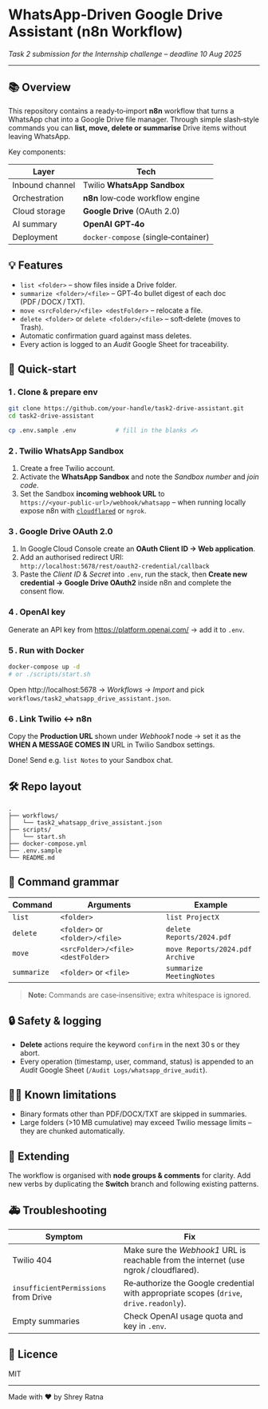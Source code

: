 
# WhatsApp‑Driven Google Drive Assistant (n8n Workflow)

*Task 2 submission for the Internship challenge – deadline 10 Aug 2025*

---

## 📚 Overview
This repository contains a ready‑to‑import **n8n** workflow that turns a WhatsApp chat into a Google Drive file manager. Through simple slash‑style commands you can **list, move, delete or summarise** Drive items without leaving WhatsApp.

Key components:

| Layer | Tech |
|-------|------|
| Inbound channel | Twilio **WhatsApp Sandbox** |
| Orchestration | **n8n** low‑code workflow engine |
| Cloud storage | **Google Drive** (OAuth 2.0) |
| AI summary | **OpenAI GPT‑4o** |
| Deployment | `docker‑compose` (single‑container) |

## 💡 Features
- `list <folder>` – show files inside a Drive folder.  
- `summarize <folder>/<file>` – GPT‑4o bullet digest of each doc (PDF / DOCX / TXT).  
- `move <srcFolder>/<file> <destFolder>` – relocate a file.  
- `delete <folder>` or `delete <folder>/<file>` – soft‑delete (moves to Trash).  
- Automatic confirmation guard against mass deletes.  
- Every action is logged to an *Audit* Google Sheet for traceability.

## 🚀 Quick‑start

### 1 . Clone & prepare env
```bash
git clone https://github.com/your‑handle/task2-drive-assistant.git
cd task2-drive-assistant

cp .env.sample .env           # fill in the blanks ✍️
```

### 2 . Twilio WhatsApp Sandbox
1. Create a free Twilio account.  
2. Activate the **WhatsApp Sandbox** and note the *Sandbox number* and *join code*.
3. Set the Sandbox **incoming webhook URL** to  
   `https://<your‑public‑url>/webhook/whatsapp` – when running locally expose n8n with [`cloudflared`](https://developers.cloudflare.com/cloudflare-one/connections/connect-apps/install-and-setup/tunnel-guide/) or `ngrok`.

### 3 . Google Drive OAuth 2.0
1. In Google Cloud Console create an **OAuth Client ID → Web application**.  
2. Add an authorised redirect URI:  
   `http://localhost:5678/rest/oauth2-credential/callback`  
3. Paste the *Client ID* & *Secret* into `.env`, run the stack, then **Create new credential → Google Drive OAuth2** inside n8n and complete the consent flow.

### 4 . OpenAI key
Generate an API key from https://platform.openai.com/ → add it to `.env`.

### 5 . Run with Docker
```bash
docker-compose up -d
# or ./scripts/start.sh
```

Open http://localhost:5678 → *Workflows → Import* and pick `workflows/task2_whatsapp_drive_assistant.json`.

### 6 . Link Twilio ↔️ n8n
Copy the **Production URL** shown under *Webhook1* node → set it as the **WHEN A MESSAGE COMES IN** URL in Twilio Sandbox settings.

Done! Send e.g. `list Notes` to your Sandbox chat.

## 🛠️ Repo layout
```
.
├── workflows/
│   └── task2_whatsapp_drive_assistant.json
├── scripts/
│   └── start.sh
├── docker-compose.yml
├── .env.sample
└── README.md
```

## 📝 Command grammar
| Command | Arguments | Example |
|---------|-----------|---------|
| `list` | `<folder>` | `list ProjectX` |
| `delete` | `<folder>` or `<folder>/<file>` | `delete Reports/2024.pdf` |
| `move` | `<srcFolder>/<file> <destFolder>` | `move Reports/2024.pdf Archive` |
| `summarize` | `<folder>` or `<file>` | `summarize MeetingNotes` |

> **Note:** Commands are case‑insensitive; extra whitespace is ignored.

## 🔒 Safety & logging
- **Delete** actions require the keyword `confirm` in the next 30 s or they abort.  
- Every operation (timestamp, user, command, status) is appended to an *Audit* Google Sheet (`/Audit Logs/whatsapp_drive_audit`).

## 🙅‍♀️ Known limitations
- Binary formats other than PDF/DOCX/TXT are skipped in summaries.
- Large folders (>10 MB cumulative) may exceed Twilio message limits – they are chunked automatically.

## 🧪 Extending
The workflow is organised with **node groups & comments** for clarity. Add new verbs by duplicating the **Switch** branch and following existing patterns.

## 🚑 Troubleshooting
| Symptom | Fix |
|---------|-----|
| Twilio 404 | Make sure the *Webhook1* URL is reachable from the internet (use ngrok / cloudflared). |
| `insufficientPermissions` from Drive | Re‑authorize the Google credential with appropriate scopes (`drive`, `drive.readonly`). |
| Empty summaries | Check OpenAI usage quota and key in `.env`. |

## 📜 Licence
MIT

---  
Made with ❤️ by Shrey Ratna
